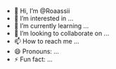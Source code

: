 - 👋 Hi, I’m @Roaassii
- 👀 I’m interested in ...
- 🌱 I’m currently learning ...
- 💞️ I’m looking to collaborate on ...
- 📫 How to reach me ...
- 😄 Pronouns: ...
- ⚡ Fun fact: ...

<!---
Roaassii/Roaassii is a ✨ special ✨ repository because its `README.md` (this file) appears on your GitHub profile.
You can click the Preview link to take a look at your changes.
--->
